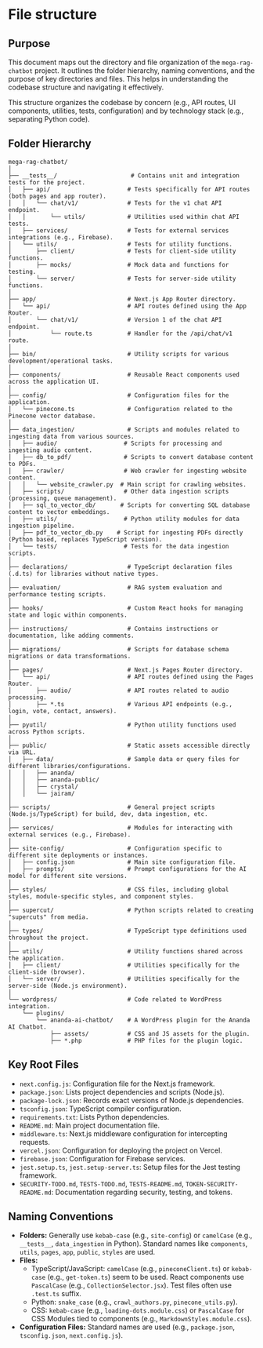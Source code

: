 # File structure

## Purpose

This document maps out the directory and file organization of the `mega-rag-chatbot` project. It outlines the folder
hierarchy, naming conventions, and the purpose of key directories and files. This helps in understanding the codebase
structure and navigating it effectively.

This structure organizes the codebase by concern (e.g., API routes, UI components, utilities, tests, configuration) and
by technology stack (e.g., separating Python code).

## Folder Hierarchy

```plaintext
mega-rag-chatbot/
│
├── __tests__/                     # Contains unit and integration tests for the project.
│   ├── api/                      # Tests specifically for API routes (both pages and app router).
│   │   └── chat/v1/              # Tests for the v1 chat API endpoint.
│   │       └── utils/            # Utilities used within chat API tests.
│   ├── services/                 # Tests for external services integrations (e.g., Firebase).
│   └── utils/                    # Tests for utility functions.
│       ├── client/               # Tests for client-side utility functions.
│       ├── mocks/                # Mock data and functions for testing.
│       └── server/               # Tests for server-side utility functions.
│
├── app/                          # Next.js App Router directory.
│   └── api/                      # API routes defined using the App Router.
│       └── chat/v1/              # Version 1 of the chat API endpoint.
│           └── route.ts          # Handler for the /api/chat/v1 route.
│
├── bin/                          # Utility scripts for various development/operational tasks.
│
├── components/                   # Reusable React components used across the application UI.
│
├── config/                       # Configuration files for the application.
│   └── pinecone.ts               # Configuration related to the Pinecone vector database.
│
├── data_ingestion/               # Scripts and modules related to ingesting data from various sources.
│   ├── audio/                   # Scripts for processing and ingesting audio content.
│   ├── db_to_pdf/               # Scripts to convert database content to PDFs.
│   ├── crawler/                 # Web crawler for ingesting website content.
│   │   └── website_crawler.py  # Main script for crawling websites.
│   ├── scripts/                 # Other data ingestion scripts (processing, queue management).
│   ├── sql_to_vector_db/       # Scripts for converting SQL database content to vector embeddings.
│   ├── utils/                   # Python utility modules for data ingestion pipeline.
│   ├── pdf_to_vector_db.py    # Script for ingesting PDFs directly (Python based, replaces TypeScript version).
│   └── tests/                   # Tests for the data ingestion scripts.
│
├── declarations/                 # TypeScript declaration files (.d.ts) for libraries without native types.
│
├── evaluation/                   # RAG system evaluation and performance testing scripts.
│
├── hooks/                        # Custom React hooks for managing state and logic within components.
│
├── instructions/                 # Contains instructions or documentation, like adding comments.
│
├── migrations/                   # Scripts for database schema migrations or data transformations.
│
├── pages/                        # Next.js Pages Router directory.
│   └── api/                      # API routes defined using the Pages Router.
│       ├── audio/                # API routes related to audio processing.
│       ├── *.ts                  # Various API endpoints (e.g., login, vote, contact, answers).
│
├── pyutil/                       # Python utility functions used across Python scripts.
│
├── public/                       # Static assets accessible directly via URL.
│   ├── data/                     # Sample data or query files for different libraries/configurations.
│   │   ├── ananda/
│   │   ├── ananda-public/
│   │   ├── crystal/
│   │   └── jairam/
│
├── scripts/                      # General project scripts (Node.js/TypeScript) for build, dev, data ingestion, etc.
│
├── services/                     # Modules for interacting with external services (e.g., Firebase).
│
├── site-config/                  # Configuration specific to different site deployments or instances.
│   ├── config.json               # Main site configuration file.
│   ├── prompts/                  # Prompt configurations for the AI model for different site versions.
│
├── styles/                       # CSS files, including global styles, module-specific styles, and component styles.
│
├── supercut/                     # Python scripts related to creating "supercuts" from media.
│
├── types/                        # TypeScript type definitions used throughout the project.
│
├── utils/                        # Utility functions shared across the application.
│   ├── client/                   # Utilities specifically for the client-side (browser).
│   └── server/                   # Utilities specifically for the server-side (Node.js environment).
│
└── wordpress/                    # Code related to WordPress integration.
    └── plugins/
        └── ananda-ai-chatbot/    # A WordPress plugin for the Ananda AI Chatbot.
            ├── assets/           # CSS and JS assets for the plugin.
            ├── *.php             # PHP files for the plugin logic.
```

## Key Root Files

- `next.config.js`: Configuration file for the Next.js framework.
- `package.json`: Lists project dependencies and scripts (Node.js).
- `package-lock.json`: Records exact versions of Node.js dependencies.
- `tsconfig.json`: TypeScript compiler configuration.
- `requirements.txt`: Lists Python dependencies.
- `README.md`: Main project documentation file.
- `middleware.ts`: Next.js middleware configuration for intercepting requests.
- `vercel.json`: Configuration for deploying the project on Vercel.
- `firebase.json`: Configuration for Firebase services.
- `jest.setup.ts`, `jest.setup-server.ts`: Setup files for the Jest testing framework.
- `SECURITY-TODO.md`, `TESTS-TODO.md`, `TESTS-README.md`, `TOKEN-SECURITY-README.md`: Documentation regarding security,
  testing, and tokens.

## Naming Conventions

- **Folders:** Generally use `kebab-case` (e.g., `site-config`) or `camelCase` (e.g., `__tests__`, `data_ingestion` in
  Python). Standard names like `components`, `utils`, `pages`, `app`, `public`, `styles` are used.
- **Files:**
  - TypeScript/JavaScript: `camelCase` (e.g., `pineconeClient.ts`) or `kebab-case` (e.g., `get-token.ts`) seem to be
    used. React components use `PascalCase` (e.g., `CollectionSelector.jsx`). Test files often use `.test.ts` suffix.
  - Python: `snake_case` (e.g., `crawl_authors.py`, `pinecone_utils.py`).
  - CSS: `kebab-case` (e.g., `loading-dots.module.css`) or `PascalCase` for CSS Modules tied to components (e.g.,
    `MarkdownStyles.module.css`).
- **Configuration Files:** Standard names are used (e.g., `package.json`, `tsconfig.json`, `next.config.js`).
